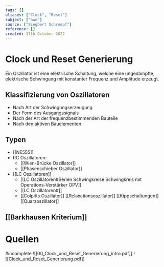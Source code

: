 ```yaml
---
tags: []
aliases: ["Clock", "Reset"]
subject: ["hwe"]
source: ["Siegbert Schrempf"]
reference: []
created: 17th October 2022
---
```


# Clock und Reset Generierung
Ein Oszillator ist eine elektrische Schaltung, welche eine ungedämpfte, elektrische Schwingung mit konstanter Frequenz und Amplitude erzeugt.

## Klassifizierung von Oszillatoren
- Nach Art der Schwingungserzeugung
- Der Form des Ausgangssignals
- Nach der Art der frequenzbestimmenden Bauteile
- Nach den aktiven Bauelementen

## Typen
- [[NE555]]
- RC Oszillatoren:
	- [[Wien-Brücke Oszillator]]
	- [[Phasenschieber Oszillator]]
- [[LC Oszillatoren]]
	- [[LC Oszillatoren#Serien Schwingkreise Schwingkreis mit Operations-Verstärker OPV]]
	- [[LC Oszillatoren#]]
	- [[Colpitts Oszillator]]
[[Relaxationsoszillator]]
[[Kippschaltungen]]
[[Quarzoszillator]]


## [[Barkhausen Kriterium]]

# Quellen
#incomplete 
![[00_Clock_und_Reset_Generierung_intro.pdf]]
![[Clock_und_Reset_Generierung.pdf]]